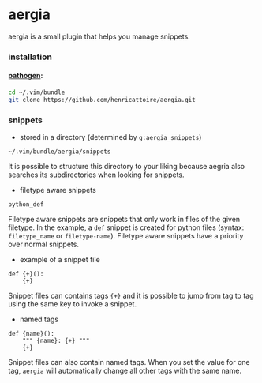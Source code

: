 # aergia

aergia is a small plugin that helps you manage snippets.

### installation

#### [pathogen](https://github.com/tpope/vim-pathogen):

```bash
cd ~/.vim/bundle
git clone https://github.com/henricattoire/aergia.git
```

### snippets

* stored in a directory (determined by `g:aergia_snippets`)
```
~/.vim/bundle/aergia/snippets
```

It is possible to structure this directory to your liking because aegria also searches
its subdirectories when looking for snippets.

* filetype aware snippets
```
python_def
```

Filetype aware snippets are snippets that only work in files of the given filetype. In the example, 
a ```def``` snippet is created for python files (syntax: `filetype_name` or `filetype-name`). Filetype aware 
snippets have a priority over normal snippets.

* example of a snippet file
```
def {+}():
    {+}
```

Snippet files can contains tags `{+}` and it is possible to jump from tag to tag using the same key
to invoke a snippet.

* named tags
```
def {name}():
    """ {name}: {+} """
    {+}
```

Snippet files can also contain named tags. When you set the value for one tag, `aergia` will automatically change
all other tags with the same name.
